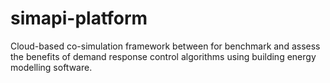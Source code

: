 # simapi-platform
Cloud-based co-simulation framework between for benchmark and assess the benefits of demand response control algorithms using building energy modelling software.
